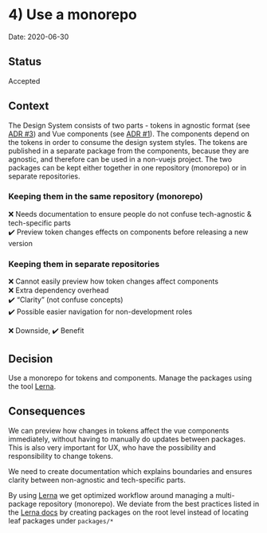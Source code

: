 # 4) Use a monorepo

Date: 2020-06-30

## Status

Accepted

## Context
The Design System consists of two parts - tokens in agnostic format (see [ADR #3](./0003-agnostic-tokens.md)) and Vue components (see [ADR #1](0001-use-a-design-system.md)). The components depend on the tokens in order to consume the design system styles. The tokens are published in a separate package from the components, because they are agnostic, and therefore can be used in a non-vuejs project. The two packages can be kept either together in one repository (monorepo) or in separate repositories. 

### Keeping them in the same repository (monorepo)
:x: Needs documentation to ensure people do not confuse tech-agnostic & tech-specific parts  
:heavy_check_mark: Preview token changes effects on components before releasing a new version

### Keeping them in separate repositories
:x: Cannot easily preview how token changes affect components  
:x: Extra dependency overhead  
:heavy_check_mark: “Clarity” (not confuse concepts)  
:heavy_check_mark: Possible easier navigation for non-development roles

:x: Downside, :heavy_check_mark: Benefit

## Decision
Use a monorepo for tokens and components. Manage the packages using the tool [Lerna](https://lerna.js.org/). 


## Consequences
We can preview how changes in tokens affect the vue components immediately, without having to manually do updates between packages. This is also very important for UX, who have the possibility and responsibility to change tokens.

We need to create documentation which explains boundaries and ensures clarity between non-agnostic and tech-specific parts.

By using [Lerna](https://lerna.js.org/) we get optimized workflow around managing a multi-package repository (monorepo). We deviate from the best practices listed in the [Lerna docs](https://github.com/lerna/lerna#concepts) by creating packages on the root level instead of locating leaf packages under `packages/*`
